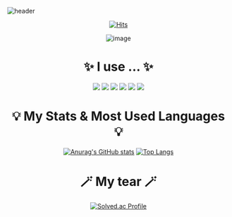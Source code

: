![header](https://capsule-render.vercel.app/api?type=Waving&text=Callikys&fontColor=dda0dd)
<div align = center>
  
[![Hits](https://hits.seeyoufarm.com/api/count/incr/badge.svg?url=https%3A%2F%2Fgithub.com%2Fcallikys&count_bg=%23D09AFF&title_bg=%23000000&icon=github.svg&icon_color=%23E7E7E7&title=VISITORS&edge_flat=false)](https://github.com/callikys)

</div>

<div align=center>

![image](https://github.com/callikys/callikys/assets/134522414/42ea8793-9845-4b72-a7aa-71ee1efa6cb9)

</div>


<div align = center>
  
<h1>✨ I use ... ✨</h1>
<img src="https://img.shields.io/badge/SPRINGBOOT-6DB33F?style=flat-square&logo=springboot&logoColor=white"/>
<img src="https://img.shields.io/badge/FLUTTER-02569B?style=flat-square&logo=flutter&logoColor=white"/>
<img src="https://img.shields.io/badge/C-A8B9CC?style=flat-square&logo=c&logoColor=white"/>
<img src="https://img.shields.io/badge/GITHUB-181717?style=flat-square&logo=github&logoColor=white"/>
<img src="https://img.shields.io/badge/FIGMA-F24E1E?style=flat-square&logo=figma&logoColor=white"/>
<img src="https://img.shields.io/badge/POSTMAN-FF6C37?style=flat-square&logo=postman&logoColor=white"/>

</div>

<div align=center>

<h1>💡 My Stats & Most Used Languages 💡</h1>

[![Anurag's GitHub stats](https://github-readme-stats.vercel.app/api?username=callikys)](https://github.com/anuraghazra/github-readme-stats)
[![Top Langs](https://github-readme-stats.vercel.app/api/top-langs/?username=callikys&layout=compact)](https://github.com/callikys/github-readme-stats)


</div>


<div align = center>

<h1> 🪄 My tear 🪄 </h1>

[![Solved.ac Profile](http://mazassumnida.wtf/api/generate_badge?boj=yeseo0613)](https://solved.ac/yeseo0613)

</div>




